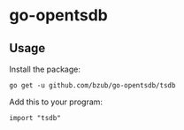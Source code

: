 # go-opentsdb

## Usage

Install the package:
```
go get -u github.com/bzub/go-opentsdb/tsdb
```

Add this to your program:
```
import "tsdb"
```
